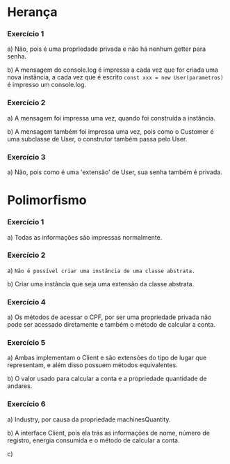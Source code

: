 # Herança

### Exercício 1

a) Não, pois é uma propriedade privada e não há nenhum getter para senha.

b) A mensagem do console.log é impressa a cada vez que for criada uma nova instância, a cada vez que é escrito ``` const xxx = new User(parametros) ``` é impresso um console.log.

### Exercício 2

a) A mensagem foi impressa uma vez, quando foi construída a instância.

b) A mensagem também foi impressa uma vez, pois como o Customer é uma subclasse de User, o construtor também passa pelo User.

### Exercício 3

a) Não, pois como é uma 'extensão' de User, sua senha também é privada.

# Polimorfismo

### Exercício 1

a) Todas as informações são impressas normalmente.

### Exercício 2

a) ```Não é possível criar uma instância de uma classe abstrata.```

b) Criar uma instância que seja uma extensão da classe abstrata.


### Exercício 4

a) Os métodos de acessar o CPF, por ser uma propriedade privada não pode ser acessado diretamente e também o método de calcular a conta.

### Exercício 5

a) Ambas implementam o Client e são extensões do tipo de lugar que representam, e além disso possuem métodos equivalentes.

b) O valor usado para calcular a conta e a propriedade quantidade de andares.

### Exercício 6

a) Industry, por causa da propriedade machinesQuantity. 

b) A interface Client, pois ela trás as informações de nome, número de registro, energia consumida e o método de calcular a conta.

c) 